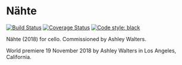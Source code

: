 Nähte
=====

[![Build Status](https://travis-ci.org/trevorbaca/naehte.svg?branch=master)](https://travis-ci.org/trevorbaca/naehte)
[![Coverage Status](https://coveralls.io/repos/github/trevorbaca/naehte/badge.svg?branch=master)](https://coveralls.io/github/trevorbaca/naehte?branch=master)
[![Code style: black](https://img.shields.io/badge/code%20style-black-000000.svg)](https://github.com/ambv/black)

Nähte (2018) for cello. Commissioned by Ashley Walters.

World premiere 19 November 2018 by Ashley Walters in Los Angeles, California.

